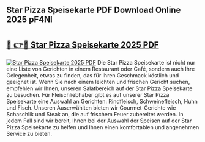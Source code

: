 ## Star Pizza Speisekarte PDF Download Online 2025 pF4Nl

# <h2><a href="http://gc8oyu.nevu.top/?p=Star+Pizza+Speisekarte">🔗 👉🔴 Star Pizza Speisekarte 2025 PDF</a></h2>

[![Star Pizza Speisekarte 2025 PDF](https://i.imgur.com/dBaPXMq.png)](http://gc8oyu.nevu.top/?p=Star+Pizza+Speisekarte)
Die Star Pizza Speisekarte ist nicht nur eine Liste von Gerichten in einem Restaurant oder Café, sondern auch Ihre Gelegenheit, etwas zu finden, das für Ihren Geschmack köstlich und geeignet ist. Wenn Sie nach einem leichten und frischen Gericht suchen, empfehlen wir Ihnen, unseren Salatbereich auf der Star Pizza Speisekarte zu besuchen. Für Fleischliebhaber gibt es auf unserer Star Pizza Speisekarte eine Auswahl an Gerichten: Rindfleisch, Schweinefleisch, Huhn und Fisch. Unseren Auserwählten bieten wir Gourmet-Gerichte wie Schaschlik und Steak an, die auf frischem Feuer zubereitet werden. In jedem Fall sind wir bereit, Ihnen bei der Auswahl der Speisen auf der Star Pizza Speisekarte zu helfen und Ihnen einen komfortablen und angenehmen Service zu bieten.
